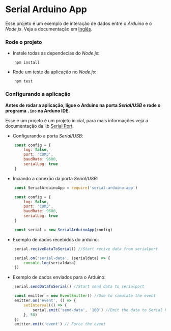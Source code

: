 # Serial Arduino App
Esse projeto é um exemplo de interação de dados entre o *Arduino* e o *Node.js*.
Veja a documentação em [Inglês](./README.md).

### Rode o projeto
- Instele todas as dependecias do *Node.js*:
```
    npm install
```
- Rode um teste da aplicação no *Node.js*:
```
    npm test
```

### Configurando a aplicação
**Antes de rodar a aplicação, ligue o Arduino na porta *Serial/USB* e rode o programa `.ino` na Arduno IDE.**

Esse é um projeto é um projeto inicial, para mais informações veja a documentação da lib [Serial Port](https://serialport.io/docs/guide-about).

- Configurando a porta *Serial/USB*:
```js
    const config = {
        log: false,
        port: 'COM3',
        baudRate: 9600,
        serialLog: true
    }
```

- Inciando a conexão da porta *Serial/USB*:
```js
    const SerialArduinoApp = require('serial-arduino-app')

    const config = {
        log: false,
        port: 'COM3',
        baudRate: 9600,
        serialLog: true
    }

    const serial = new SerialArduinoApp(config)
```

-  Exemplo de dados recebidos do arduino:
```js
    serial.reciveDataToSerial() //Start recive data from serialport

    serial.on('serial-data', (serialdata) => {
        console.log(serialdata)
    })
```

- Exemplo de dados enviados para o Arduino:
```js
    serial.sendDataToSerial() //Start send data to serialport

    const emitter = new EventEmitter() //Use to simulate the event
    emitter.on('event', () => {
        setInterval(() => {
            serial.emit('send-data', '100') //Emit the data to Serial Port
        }, 50)
    })
    emitter.emit('event') // Force the event
```

